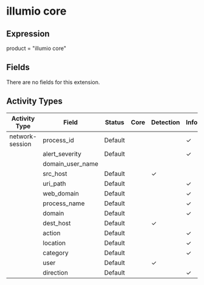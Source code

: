 illumio core
============

Expression
----------

product = "illumio core"

Fields
------

There are no fields for this extension.

Activity Types
--------------

| Activity Type   | Field            | Status  | Core | Detection | Informational |
| --------------- | ---------------- | ------- | ---- | --------- | ------------- |
| network-session | process_id       | Default |      |           | &#10003;      |
|                 | alert_severity   | Default |      |           | &#10003;      |
|                 | domain_user_name |         |      |           |               |
|                 | src_host         | Default |      | &#10003;  |               |
|                 | uri_path         | Default |      |           | &#10003;      |
|                 | web_domain       | Default |      |           | &#10003;      |
|                 | process_name     | Default |      |           | &#10003;      |
|                 | domain           | Default |      |           | &#10003;      |
|                 | dest_host        | Default |      | &#10003;  |               |
|                 | action           | Default |      |           | &#10003;      |
|                 | location         | Default |      |           | &#10003;      |
|                 | category         | Default |      |           | &#10003;      |
|                 | user             | Default |      | &#10003;  |               |
|                 | direction        | Default |      |           | &#10003;      |

